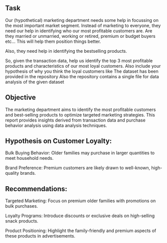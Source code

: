 ## Task

Our (hypothetical) marketing department needs some help in focussing on the most important market segment. Instead of marketing to everyone, they need our help in identifying who our most profitable customers are. Are they married or unmarried, working or retired, premium or budget buyers etc… This will help them position things better.

Also, they need help in identifying the bestselling products. 

So, given the transaction data, help us identify the top 3 most profitable products and characteristics of our most loyal customers.  Also include your hypothesis of why you think the loyal customers like
The dataset has been provided in the repository
Also the repository contains a single file for data analysis of the given dataset
## Objective

The marketing department aims to identify the most profitable customers and best-selling products to optimize targeted marketing strategies. This report provides insights derived from transaction data and purchase behavior analysis using data analysis techniques.
## Hypothesis on Customer Loyalty:

Bulk Buying Behavior: Older families may purchase in larger quantities to meet household needs.

Brand Preference: Premium customers are likely drawn to well-known, high-quality brands.

## Recommendations:

Targeted Marketing: Focus on premium older families with promotions on bulk purchases.

Loyalty Programs: Introduce discounts or exclusive deals on high-selling snack products.

Product Positioning: Highlight the family-friendly and premium aspects of these products in advertisements.